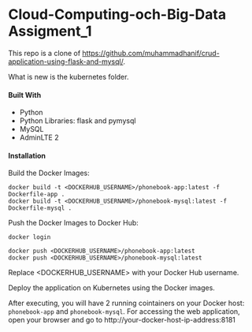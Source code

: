# Cloud-Computing-och-Big-Data Assigment_1
This repo is a clone of https://github.com/muhammadhanif/crud-application-using-flask-and-mysql/.

What is new is the kubernetes folder.

#### Built With

* Python
* Python Libraries: flask and pymysql
* MySQL
* AdminLTE 2

#### Installation
Build the Docker Images:

```
docker build -t <DOCKERHUB_USERNAME>/phonebook-app:latest -f Dockerfile-app .
docker build -t <DOCKERHUB_USERNAME>/phonebook-mysql:latest -f Dockerfile-mysql .
```
Push the Docker Images to Docker Hub:
```
docker login

docker push <DOCKERHUB_USERNAME>/phonebook-app:latest
docker push <DOCKERHUB_USERNAME>/phonebook-mysql:latest

```
Replace <DOCKERHUB_USERNAME> with your Docker Hub username.

Deploy the application on Kubernetes using the Docker images.



After executing, you will have 2 running cointainers on your Docker host: `phonebook-app` and `phonebook-mysql`. For accessing the web application, open your browser and go to http://your-docker-host-ip-address:8181

